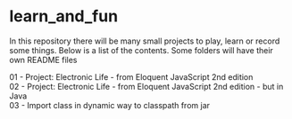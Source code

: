 # learn_and_fun
In this repository there will be many small projects to play, learn or record some things. Below is a list of the
contents. Some folders will have their own README files

01 - Project: Electronic Life - from Eloquent JavaScript 2nd edition  
02 - Project: Electronic Life - from Eloquent JavaScript 2nd edition - but in Java  
03 - Import class in dynamic way to classpath from jar  